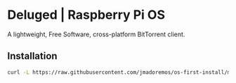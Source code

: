 # Deluged | Raspberry Pi OS

A lightweight, Free Software, cross-platform BitTorrent client.

## Installation

```bash
curl -L https://raw.githubusercontent.com/jmadoremos/os-first-install/master/linux/rpi/deluged/install.sh | bash
```
